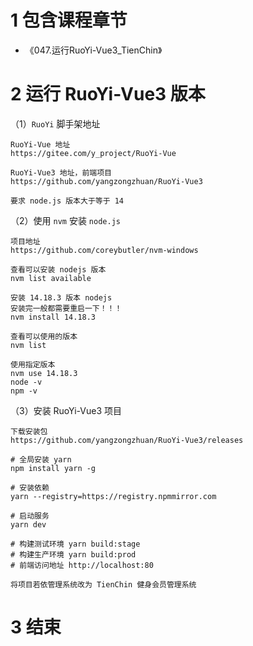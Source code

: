 # 1 包含课程章节

* 《047.运行RuoYi-Vue3_TienChin》


# 2 运行 RuoYi-Vue3 版本

（1）`RuoYi` 脚手架地址
```text
RuoYi-Vue 地址
https://gitee.com/y_project/RuoYi-Vue

RuoYi-Vue3 地址，前端项目
https://github.com/yangzongzhuan/RuoYi-Vue3

要求 node.js 版本大于等于 14
```

（2）使用 `nvm` 安装 `node.js`
```text
项目地址
https://github.com/coreybutler/nvm-windows

查看可以安装 nodejs 版本
nvm list available

安装 14.18.3 版本 nodejs
安装完一般都需要重启一下！！！
nvm install 14.18.3

查看可以使用的版本
nvm list

使用指定版本
nvm use 14.18.3
node -v
npm -v
```

（3）安装 RuoYi-Vue3 项目
```text
下载安装包
https://github.com/yangzongzhuan/RuoYi-Vue3/releases

# 全局安装 yarn
npm install yarn -g

# 安装依赖
yarn --registry=https://registry.npmmirror.com

# 启动服务
yarn dev

# 构建测试环境 yarn build:stage
# 构建生产环境 yarn build:prod
# 前端访问地址 http://localhost:80

将项目若依管理系统改为 TienChin 健身会员管理系统
```


# 3 结束
